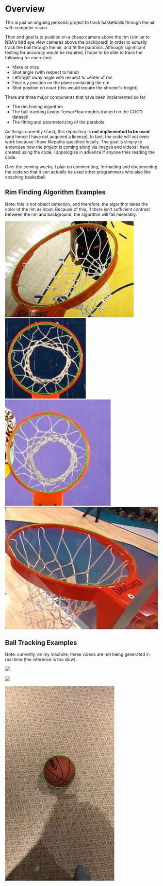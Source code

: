 # Overview 

This is just an ongoing personal project to track basketballs through the air with computer vision. 

Then end goal is to position on a cheap camera above the rim (similar to NBA's bird eye view cameras above the backboard) in order to actually track the ball through the air, and fit the parabola. Although significant testing for accuracy would be required, I hope to be able to track the following for each shot:
- Make or miss
- Shot angle (with respect to hand)
- Left/right sway angle with respect to center of rim
- Final x,y position on the plane containing the rim
- Shot position on court (this would require the shooter's height)

There are three major components that have been implemented so far:
- The rim finding algorithm
- The ball tracking (using TensorFlow models trained on the COCO dataset)
- The fitting and parameterizing of the parabola

As things currently stand, this repository is **not implemented to be used** (and hence I have not acquired a license). In fact, the code will not even work because I have filepaths specified locally. The goal is simply to showcase how the project is coming along via images and videos I have created using the code. I appologize in advance if anyone tries reading the code.

Over the coming weeks, I plan on commenting, formatting and documenting the code so that it can actually be used other programmers who also like coaching basketball.


## Rim Finding Algorithm Examples

Note: this is not object detection, and therefore, the algorithm takes the color of the rim as input. Because of this, if there isn't sufficient contrast between the rim and background, the algorithm will fail miserably. 

![](visuals/rim_detection/Figure_1.png)
![](visuals/rim_detection/rim2.png)
![](visuals/rim_detection/rim3.png)
![](visuals/rim_detection/rim1.png)


## Ball Tracking Examples

Note: currently, on my machine, these videos are not being generated in real time (the inference is too slow). 

![](visuals/ball_tracking/slowmo.gif)

![](visuals/ball_tracking/fast_roll.gif)

![](visuals/ball_tracking/stationnary.gif)
